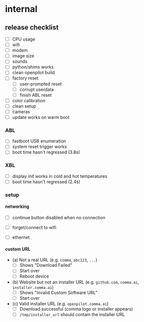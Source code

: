 # internal

## release checklist

- [ ] CPU usage
- [ ] wifi
- [ ] modem
- [ ] image size
- [ ] sounds
- [ ] python/shims works
- [ ] clean openpilot build
- [ ] factory reset
  - [ ] user-prompted reset
  - [ ] corrupt userdata
  - [ ] finish ABL reset
- [ ] color calibration
- [ ] clean setup
- [ ] cameras
- [ ] update works on warm boot

### ABL

- [ ] fastboot USB enumeration
- [ ] system reset trigger works
- [ ] boot time hasn't regressed (3.8s)

### XBL

- [ ] display init works in cold and hot temperatures
- [ ] boot time hasn't regressed (2.4s)

### setup

#### networking

- [ ] continue button disabled when no connection
- [ ] forget/connect to wifi
- [ ] ethernet


#### custom URL
- (a) Not a real URL (e.g. `comma`, `abc123`, `...`)
  - [ ] Shows "Download Failed"
  - [ ] Start over
  - [ ] Reboot device
- (b) Website but not an installer URL (e.g. `github.com`, `comma.ai`, `installer.comma.ai`)
  - [ ] Shows "Invalid Custom Software URL"
  - [ ] Start over
- (c) Valid installer URL (e.g. `openpilot.comma.ai`)
  - [ ] Download successful (comma logo or installer appears)
  - [ ] `/tmp/installer_url` should contain the installer URL
